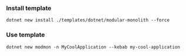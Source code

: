 ### Install template

```
dotnet new install ./templates/dotnet/modular-monolith --force
```

### Use template

```
dotnet new modmon -n MyCoolApplication --kebab my-cool-application
```

